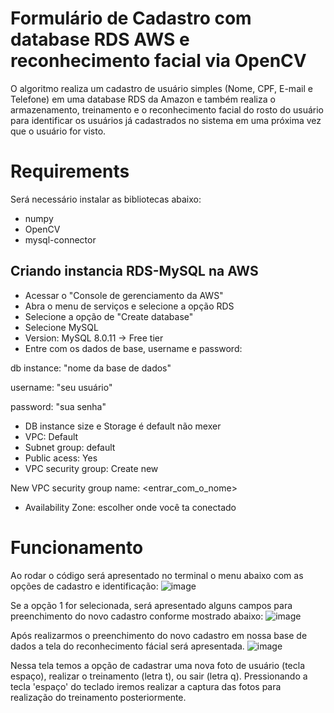 # Formulário de Cadastro com database RDS AWS e reconhecimento facial via OpenCV
O algoritmo realiza um cadastro de usuário simples (Nome, CPF, E-mail e Telefone) em uma database RDS da Amazon e também realiza o armazenamento, treinamento e o reconhecimento facial do rosto do usuário para identificar os usuários já cadastrados no sistema em uma próxima vez que o usuário for visto.

# Requirements
Será necessário instalar as bibliotecas abaixo:

- numpy
- OpenCV
- mysql-connector

## Criando instancia RDS-MySQL na AWS
- Acessar o "Console de gerenciamento da AWS"
- Abra o menu de serviços e selecione a opção RDS
- Selecione a opção de "Create database"
- Selecione MySQL
- Version: MySQL 8.0.11
-> Free tier
- Entre com os dados de base, username e password:

db instance: "nome da base de dados"

username: "seu usuário"

password: "sua senha"

- DB instance size e Storage é default não mexer
- VPC: Default
- Subnet group: default
- Public acess: Yes
- VPC security group: Create new

New VPC security group name: <entrar_com_o_nome>

- Availability Zone: escolher onde você ta conectado

# Funcionamento
Ao rodar o código será apresentado no terminal o menu abaixo com as opções de cadastro e identificação:
![image](https://user-images.githubusercontent.com/40063504/103282211-d6674d80-49b3-11eb-8b8c-84fc54b6c73f.png)

Se a opção 1 for selecionada, será apresentado alguns campos para preenchimento do novo cadastro conforme mostrado abaixo:
![image](https://user-images.githubusercontent.com/40063504/103282344-3bbb3e80-49b4-11eb-8720-9faa71b78780.png)

Após realizarmos o preenchimento do novo cadastro em nossa base de dados a tela do reconhecimento fácial será apresentada.
![image](https://user-images.githubusercontent.com/40063504/103282395-673e2900-49b4-11eb-8db4-0c012b900b25.png)

Nessa tela temos a opção de cadastrar uma nova foto de usuário (tecla espaço), realizar o treinamento (letra t), ou sair (letra q). 
Pressionando a tecla 'espaço' do teclado iremos realizar a captura das fotos para realização do treinamento posteriormente.
